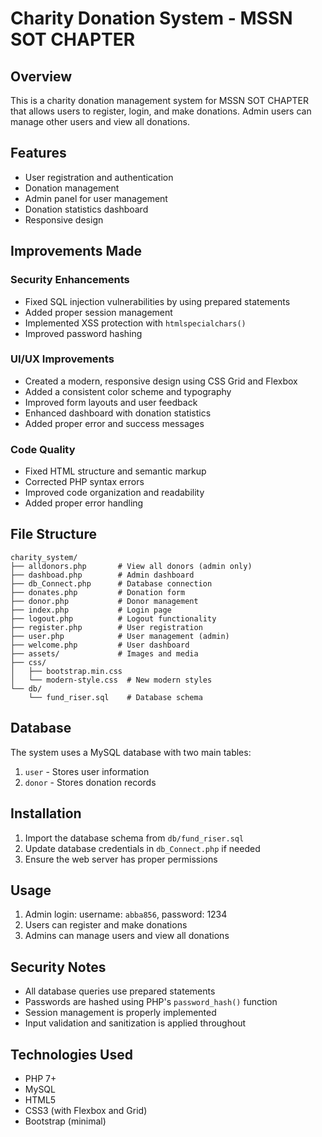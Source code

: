 # Charity Donation System - MSSN SOT CHAPTER

## Overview
This is a charity donation management system for MSSN SOT CHAPTER that allows users to register, login, and make donations. Admin users can manage other users and view all donations.

## Features
- User registration and authentication
- Donation management
- Admin panel for user management
- Donation statistics dashboard
- Responsive design

## Improvements Made

### Security Enhancements
- Fixed SQL injection vulnerabilities by using prepared statements
- Added proper session management
- Implemented XSS protection with `htmlspecialchars()`
- Improved password hashing

### UI/UX Improvements
- Created a modern, responsive design using CSS Grid and Flexbox
- Added a consistent color scheme and typography
- Improved form layouts and user feedback
- Enhanced dashboard with donation statistics
- Added proper error and success messages

### Code Quality
- Fixed HTML structure and semantic markup
- Corrected PHP syntax errors
- Improved code organization and readability
- Added proper error handling

## File Structure
```
charity_system/
├── alldonors.php       # View all donors (admin only)
├── dashboad.php        # Admin dashboard
├── db_Connect.php      # Database connection
├── donates.php         # Donation form
├── donor.php           # Donor management
├── index.php           # Login page
├── logout.php          # Logout functionality
├── register.php        # User registration
├── user.php            # User management (admin)
├── welcome.php         # User dashboard
├── assets/             # Images and media
├── css/
│   ├── bootstrap.min.css
│   └── modern-style.css  # New modern styles
└── db/
    └── fund_riser.sql    # Database schema
```

## Database
The system uses a MySQL database with two main tables:
1. `user` - Stores user information
2. `donor` - Stores donation records

## Installation
1. Import the database schema from `db/fund_riser.sql`
2. Update database credentials in `db_Connect.php` if needed
3. Ensure the web server has proper permissions

## Usage
1. Admin login: username: `abba856`, password: 1234
2. Users can register and make donations
3. Admins can manage users and view all donations

## Security Notes
- All database queries use prepared statements
- Passwords are hashed using PHP's `password_hash()` function
- Session management is properly implemented
- Input validation and sanitization is applied throughout

## Technologies Used
- PHP 7+
- MySQL
- HTML5
- CSS3 (with Flexbox and Grid)
- Bootstrap (minimal)
